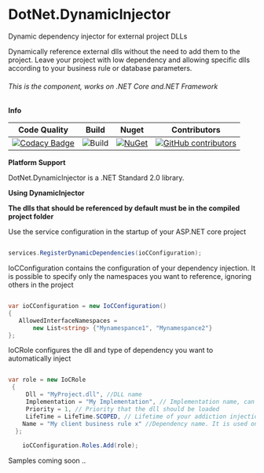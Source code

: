 # DotNet.DynamicInjector

Dynamic dependency injector for external project DLLs

Dynamically reference external dlls without the need to add them to the project. Leave your project with low dependency and allowing specific dlls according to your business rule or database parameters.

###### This is the component, works on .NET Core and.NET Framework

**Info**

|Code Quality|Build|Nuget|Contributors|
| ------------------- | ------------------- | ------------------- | ------------------- |
|[![Codacy Badge](https://api.codacy.com/project/badge/Grade/21185ec0f751450fb6b427bc309281a6)](https://app.codacy.com/manual/TBertuzzi/DotNetDynamicInjector?utm_source=github.com&utm_medium=referral&utm_content=TBertuzzi/DotNetDynamicInjector&utm_campaign=Badge_Grade_Settings)|![Build](https://github.com/TBertuzzi/DotNetDynamicInjector/workflows/Build/badge.svg)|[![NuGet](https://buildstats.info/nuget/DotNetDynamicInjector)](https://www.nuget.org/packages/DotNetDynamicInjector/)|[![GitHub contributors](https://img.shields.io/github/contributors/TBertuzzi/DotNetDynamicInjector.svg)](https://github.com/TBertuzzi/DotNetDynamicInjector/graphs/contributors)|


**Platform Support**

DotNet.DynamicInjector is a .NET Standard 2.0 library.

**Using DynamicInjector**


**The dlls that should be referenced by default must be in the compiled project folder**

Use the service configuration in the startup of your ASP.NET core project

```csharp

services.RegisterDynamicDependencies(ioCConfiguration);

```

IoCConfiguration contains the configuration of your dependency injection. It is possible to specify only the namespaces you want to reference, ignoring others in the project


```csharp

var ioCConfiguration = new IoCConfiguration()
{
   AllowedInterfaceNamespaces = 
       new List<string> {"Mynamespance1", "Mynamespance2"}
};

```

IoCRole configures the dll and type of dependency you want to automatically inject

```csharp

var role = new IoCRole
 {
     Dll = "MyProject.dll", //DLL name
     Implementation = "My Implementation", // Implementation name, can be used for a control if you use several projects and wanted to separate them
     Priority = 1, // Priority that the dll should be loaded
     LifeTime = LifeTime.SCOPED, // Lifetime of your addiction injection
    Name = "My client business rule x" //Dependency name. It is used only for identification
  };
            
    ioCConfiguration.Roles.Add(role);

```


Samples coming soon ..
